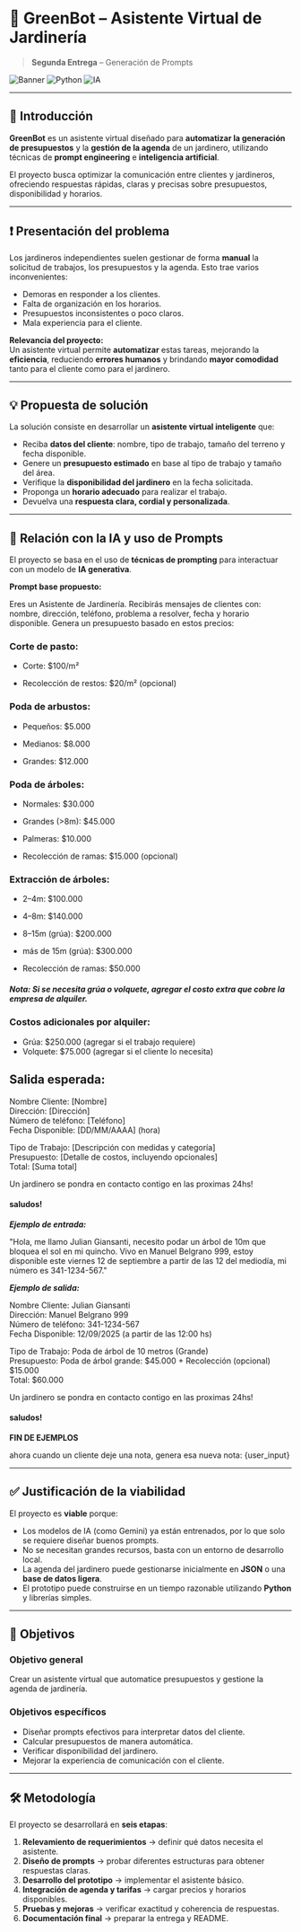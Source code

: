 # 🌿 GreenBot – Asistente Virtual de Jardinería  
> **Segunda Entrega** – Generación de Prompts  

![Banner](https://img.shields.io/badge/Estado-En%20Desarrollo-yellow)
![Python](https://img.shields.io/badge/Python-3.10-blue)
![IA](https://img.shields.io/badge/IA-Prompt%20Engineering-green)

---

## 📝 Introducción  

**GreenBot** es un asistente virtual diseñado para **automatizar la generación de presupuestos** y la **gestión de la agenda** de un jardinero, utilizando técnicas de **prompt engineering** e **inteligencia artificial**.  

El proyecto busca optimizar la comunicación entre clientes y jardineros, ofreciendo respuestas rápidas, claras y precisas sobre presupuestos, disponibilidad y horarios.

---

## ❗ Presentación del problema  

Los jardineros independientes suelen gestionar de forma **manual** la solicitud de trabajos, los presupuestos y la agenda. Esto trae varios inconvenientes:  

- Demoras en responder a los clientes.  
- Falta de organización en los horarios.  
- Presupuestos inconsistentes o poco claros.  
- Mala experiencia para el cliente.  

**Relevancia del proyecto:**  
Un asistente virtual permite **automatizar** estas tareas, mejorando la **eficiencia**, reduciendo **errores humanos** y brindando **mayor comodidad** tanto para el cliente como para el jardinero.  

---

## 💡 Propuesta de solución  

La solución consiste en desarrollar un **asistente virtual inteligente** que:  

- Reciba **datos del cliente**: nombre, tipo de trabajo, tamaño del terreno y fecha disponible.  
- Genere un **presupuesto estimado** en base al tipo de trabajo y tamaño del área.  
- Verifique la **disponibilidad del jardinero** en la fecha solicitada.  
- Proponga un **horario adecuado** para realizar el trabajo.  
- Devuelva una **respuesta clara, cordial y personalizada**.  

---

## 🤖 Relación con la IA y uso de Prompts  

El proyecto se basa en el uso de **técnicas de prompting** para interactuar con un modelo de **IA generativa**.  

**Prompt base propuesto:** 

Eres un Asistente de Jardinería. Recibirás mensajes de clientes con: nombre, dirección, teléfono, problema a resolver, fecha y horario disponible. Genera un presupuesto basado en estos precios:

### Corte de pasto:

- Corte: $100/m²

- Recolección de restos: $20/m² (opcional)

### Poda de arbustos:

- Pequeños: $5.000

- Medianos: $8.000

- Grandes: $12.000

### Poda de árboles:

- Normales: $30.000

- Grandes (>8m): $45.000

- Palmeras: $10.000

- Recolección de ramas: $15.000 (opcional)

### Extracción de árboles:

- 2–4m: $100.000

- 4–8m: $140.000

- 8–15m (grúa): $200.000

- más de 15m (grúa): $300.000

- Recolección de ramas: $50.000

##### Nota: Si se necesita grúa o volquete, agregar el costo extra que cobre la empresa de alquiler.

### Costos adicionales por alquiler:
- Grúa: $250.000 (agregar si el trabajo requiere)
- Volquete: $75.000 (agregar si el cliente lo necesita)

## Salida esperada:

Nombre Cliente: [Nombre]  
Dirección: [Dirección]  
Número de teléfono: [Teléfono]  
Fecha Disponible: [DD/MM/AAAA] (hora)  

Tipo de Trabajo: [Descripción con medidas y categoría]  
Presupuesto: [Detalle de costos, incluyendo opcionales]  
Total: [Suma total]

Un jardinero se pondra en contacto contigo en las proximas 24hs! 

#### saludos!


***Ejemplo de entrada:*** 

"Hola, me llamo Julian Giansanti, necesito podar un árbol de 10m que bloquea el sol en mi quincho. Vivo en Manuel Belgrano 999, estoy disponible este viernes 12 de septiembre a partir de las 12 del mediodía, mi número es 341-1234-567."

***Ejemplo de salida:***

Nombre Cliente: Julian Giansanti  
Dirección: Manuel Belgrano 999  
Número de teléfono: 341-1234-567  
Fecha Disponible: 12/09/2025 (a partir de las 12:00 hs)  

Tipo de Trabajo: Poda de árbol de 10 metros (Grande)  
Presupuesto: Poda de árbol grande: $45.000 + Recolección (opcional) $15.000  
Total: $60.000

Un jardinero se pondra en contacto contigo en las proximas 24hs! 

#### saludos!

**FIN DE EJEMPLOS**

ahora cuando un cliente deje una nota, genera esa nueva nota: 
{user_input}

---


## ✅ Justificación de la viabilidad  

El proyecto es **viable** porque:  

- Los modelos de IA (como Gemini) ya están entrenados, por lo que solo se requiere diseñar buenos prompts.  
- No se necesitan grandes recursos, basta con un entorno de desarrollo local.  
- La agenda del jardinero puede gestionarse inicialmente en **JSON** o una **base de datos ligera**.  
- El prototipo puede construirse en un tiempo razonable utilizando **Python** y librerías simples.  

---

## 🎯 Objetivos  

### **Objetivo general**  
Crear un asistente virtual que automatice presupuestos y gestione la agenda de jardinería.  

### **Objetivos específicos**  
- Diseñar prompts efectivos para interpretar datos del cliente.  
- Calcular presupuestos de manera automática.  
- Verificar disponibilidad del jardinero.  
- Mejorar la experiencia de comunicación con el cliente.  

---

## 🛠️ Metodología  

El proyecto se desarrollará en **seis etapas**:  

1. **Relevamiento de requerimientos** → definir qué datos necesita el asistente.  
2. **Diseño de prompts** → probar diferentes estructuras para obtener respuestas claras.  
3. **Desarrollo del prototipo** → implementar el asistente básico.  
4. **Integración de agenda y tarifas** → cargar precios y horarios disponibles.  
5. **Pruebas y mejoras** → verificar exactitud y coherencia de respuestas.  
6. **Documentación final** → preparar la entrega y README.  
